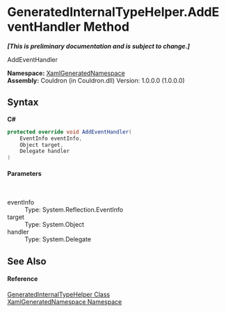 # GeneratedInternalTypeHelper.AddEventHandler Method 
 _**\[This is preliminary documentation and is subject to change.\]**_

AddEventHandler

**Namespace:**&nbsp;<a href="N_XamlGeneratedNamespace">XamlGeneratedNamespace</a><br />**Assembly:**&nbsp;Couldron (in Couldron.dll) Version: 1.0.0.0 (1.0.0.0)

## Syntax

**C#**<br />
``` C#
protected override void AddEventHandler(
	EventInfo eventInfo,
	Object target,
	Delegate handler
)
```


#### Parameters
&nbsp;<dl><dt>eventInfo</dt><dd>Type: System.Reflection.EventInfo<br /></dd><dt>target</dt><dd>Type: System.Object<br /></dd><dt>handler</dt><dd>Type: System.Delegate<br /></dd></dl>

## See Also


#### Reference
<a href="T_XamlGeneratedNamespace_GeneratedInternalTypeHelper">GeneratedInternalTypeHelper Class</a><br /><a href="N_XamlGeneratedNamespace">XamlGeneratedNamespace Namespace</a><br />